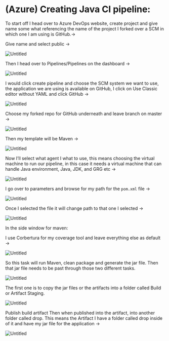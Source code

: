 # (Azure) Creating Java CI pipeline:

To start off I head over to Azure DevOps website, create project and give name some what referencing the name of the project I forked over a SCM in which one I am using is GitHub.→

Give name and select public → 

![Untitled]((Azure)%20Creating%20Java%20CI%20pipeline%20ebe0f4a368da4c2bb8287780e416de41/Untitled.png)

Then I head over to Pipelines/Pipelines on the dashboard → 

![Untitled]((Azure)%20Creating%20Java%20CI%20pipeline%20ebe0f4a368da4c2bb8287780e416de41/Untitled%201.png)

I would click create pipeline and choose the SCM system we want to use, the application we are using is available on GitHub, I click on Use Classic editor without YAML and click GitHub → 

![Untitled]((Azure)%20Creating%20Java%20CI%20pipeline%20ebe0f4a368da4c2bb8287780e416de41/Untitled%202.png)

Choose my forked repo for GitHub underneath and leave branch on master → 

![Untitled]((Azure)%20Creating%20Java%20CI%20pipeline%20ebe0f4a368da4c2bb8287780e416de41/Untitled%203.png)

Then my template will be Maven → 

![Untitled]((Azure)%20Creating%20Java%20CI%20pipeline%20ebe0f4a368da4c2bb8287780e416de41/Untitled%204.png)

Now I’ll select what agent I what to use, this means choosing the virtual machine to run our pipeline, in this case it needs a virtual machine that can handle Java environment, Java, JDK, and GRG etc →  

![Untitled]((Azure)%20Creating%20Java%20CI%20pipeline%20ebe0f4a368da4c2bb8287780e416de41/Untitled%205.png)

I go over to parameters and browse for my path for the `pom.xml` file → 

![Untitled]((Azure)%20Creating%20Java%20CI%20pipeline%20ebe0f4a368da4c2bb8287780e416de41/Untitled%206.png)

Once I selected the file it will change path to that one I selected → 

![Untitled]((Azure)%20Creating%20Java%20CI%20pipeline%20ebe0f4a368da4c2bb8287780e416de41/Untitled%207.png)

In the side window for maven: 

I use Corbertura for my coverage tool and leave everything else as default → 

![Untitled]((Azure)%20Creating%20Java%20CI%20pipeline%20ebe0f4a368da4c2bb8287780e416de41/Untitled%208.png)

So this task will run Maven, clean package and generate the jar file. Then that jar file needs to be past through those two different tasks. 

![Untitled]((Azure)%20Creating%20Java%20CI%20pipeline%20ebe0f4a368da4c2bb8287780e416de41/Untitled%209.png)

The first one is to copy the jar files or the artifacts into a folder called Build or Artifact Staging. 

![Untitled]((Azure)%20Creating%20Java%20CI%20pipeline%20ebe0f4a368da4c2bb8287780e416de41/Untitled%2010.png)

Publish build artifact Then when published into the artifact, into another folder called drop. This means the Artifact I have a folder called drop inside of it and have my jar file for the application → 

![Untitled]((Azure)%20Creating%20Java%20CI%20pipeline%20ebe0f4a368da4c2bb8287780e416de41/Untitled%2011.png)
